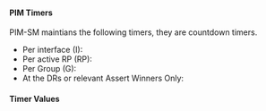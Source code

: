#### PIM Timers
  PIM-SM maintians the following timers, they are countdown timers.
  
  * Per interface (I):
  * Per active RP (RP):
  * Per Group (G):
  * At the DRs or relevant Assert Winners Only:
  
#### Timer Values  
